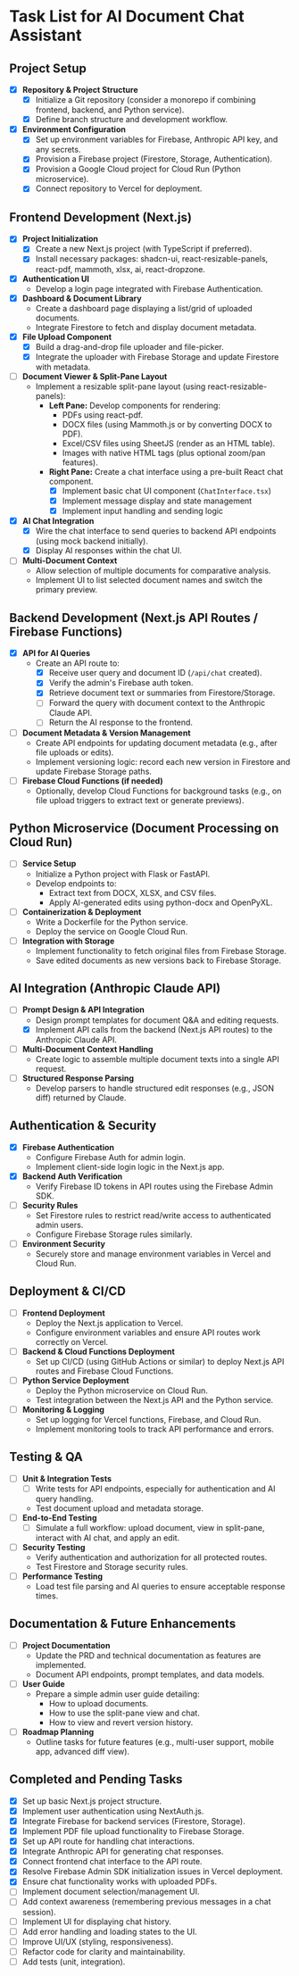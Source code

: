 # Task List for AI Document Chat Assistant

## Project Setup
- [x] **Repository & Project Structure**
  - [x] Initialize a Git repository (consider a monorepo if combining frontend, backend, and Python service).
  - [x] Define branch structure and development workflow.
- [x] **Environment Configuration**
  - [x] Set up environment variables for Firebase, Anthropic API key, and any secrets.
  - [x] Provision a Firebase project (Firestore, Storage, Authentication).
  - [x] Provision a Google Cloud project for Cloud Run (Python microservice).
  - [x] Connect repository to Vercel for deployment.

## Frontend Development (Next.js)
- [x] **Project Initialization**
  - [x] Create a new Next.js project (with TypeScript if preferred).
  - [x] Install necessary packages: shadcn-ui, react-resizable-panels, react-pdf, mammoth, xlsx, ai, react-dropzone.
- [x] **Authentication UI**
  - Develop a login page integrated with Firebase Authentication.
- [x] **Dashboard & Document Library**
  - Create a dashboard page displaying a list/grid of uploaded documents.
  - Integrate Firestore to fetch and display document metadata.
- [x] **File Upload Component**
  - [x] Build a drag-and-drop file uploader and file-picker.
  - [x] Integrate the uploader with Firebase Storage and update Firestore with metadata.
- [ ] **Document Viewer & Split-Pane Layout**
  - Implement a resizable split-pane layout (using react-resizable-panels):
    - **Left Pane:** Develop components for rendering:
      - PDFs using react-pdf.
      - DOCX files (using Mammoth.js or by converting DOCX to PDF).
      - Excel/CSV files using SheetJS (render as an HTML table).
      - Images with native HTML tags (plus optional zoom/pan features).
    - **Right Pane:** Create a chat interface using a pre-built React chat component.
      - [x] Implement basic chat UI component (`ChatInterface.tsx`)
      - [x] Implement message display and state management
      - [x] Implement input handling and sending logic
- [x] **AI Chat Integration**
  - [x] Wire the chat interface to send queries to backend API endpoints (using mock backend initially).
  - [x] Display AI responses within the chat UI.
- [ ] **Multi-Document Context**
  - Allow selection of multiple documents for comparative analysis.
  - Implement UI to list selected document names and switch the primary preview.

## Backend Development (Next.js API Routes / Firebase Functions)
- [x] **API for AI Queries**
  - Create an API route to:
    - [x] Receive user query and document ID (`/api/chat` created).
    - [x] Verify the admin's Firebase auth token.
    - [x] Retrieve document text or summaries from Firestore/Storage.
    - [ ] Forward the query with document context to the Anthropic Claude API.
    - [ ] Return the AI response to the frontend.
- [ ] **Document Metadata & Version Management**
  - Create API endpoints for updating document metadata (e.g., after file uploads or edits).
  - Implement versioning logic: record each new version in Firestore and update Firebase Storage paths.
- [ ] **Firebase Cloud Functions (if needed)**
  - Optionally, develop Cloud Functions for background tasks (e.g., on file upload triggers to extract text or generate previews).

## Python Microservice (Document Processing on Cloud Run)
- [ ] **Service Setup**
  - Initialize a Python project with Flask or FastAPI.
  - Develop endpoints to:
    - Extract text from DOCX, XLSX, and CSV files.
    - Apply AI-generated edits using python-docx and OpenPyXL.
- [ ] **Containerization & Deployment**
  - Write a Dockerfile for the Python service.
  - Deploy the service on Google Cloud Run.
- [ ] **Integration with Storage**
  - Implement functionality to fetch original files from Firebase Storage.
  - Save edited documents as new versions back to Firebase Storage.

## AI Integration (Anthropic Claude API)
- [ ] **Prompt Design & API Integration**
  - Design prompt templates for document Q&A and editing requests.
  - [x] Implement API calls from the backend (Next.js API routes) to the Anthropic Claude API.
- [ ] **Multi-Document Context Handling**
  - Create logic to assemble multiple document texts into a single API request.
- [ ] **Structured Response Parsing**
  - Develop parsers to handle structured edit responses (e.g., JSON diff) returned by Claude.
  
## Authentication & Security
- [x] **Firebase Authentication**
  - Configure Firebase Auth for admin login.
  - Implement client-side login logic in the Next.js app.
- [x] **Backend Auth Verification**
  - Verify Firebase ID tokens in API routes using the Firebase Admin SDK.
- [ ] **Security Rules**
  - Set Firestore rules to restrict read/write access to authenticated admin users.
  - Configure Firebase Storage rules similarly.
- [ ] **Environment Security**
  - Securely store and manage environment variables in Vercel and Cloud Run.

## Deployment & CI/CD
- [ ] **Frontend Deployment**
  - Deploy the Next.js application to Vercel.
  - Configure environment variables and ensure API routes work correctly on Vercel.
- [ ] **Backend & Cloud Functions Deployment**
  - Set up CI/CD (using GitHub Actions or similar) to deploy Next.js API routes and Firebase Cloud Functions.
- [ ] **Python Service Deployment**
  - Deploy the Python microservice on Cloud Run.
  - Test integration between the Next.js API and the Python service.
- [ ] **Monitoring & Logging**
  - Set up logging for Vercel functions, Firebase, and Cloud Run.
  - Implement monitoring tools to track API performance and errors.

## Testing & QA
- [ ] **Unit & Integration Tests**
  - [ ] Write tests for API endpoints, especially for authentication and AI query handling.
  - Test document upload and metadata storage.
- [ ] **End-to-End Testing**
  - [ ] Simulate a full workflow: upload document, view in split-pane, interact with AI chat, and apply an edit.
- [ ] **Security Testing**
  - Verify authentication and authorization for all protected routes.
  - Test Firestore and Storage security rules.
- [ ] **Performance Testing**
  - Load test file parsing and AI queries to ensure acceptable response times.

## Documentation & Future Enhancements
- [ ] **Project Documentation**
  - Update the PRD and technical documentation as features are implemented.
  - Document API endpoints, prompt templates, and data models.
- [ ] **User Guide**
  - Prepare a simple admin user guide detailing:
    - How to upload documents.
    - How to use the split-pane view and chat.
    - How to view and revert version history.
- [ ] **Roadmap Planning**
  - Outline tasks for future features (e.g., multi-user support, mobile app, advanced diff view).

## Completed and Pending Tasks
- [x] Set up basic Next.js project structure.
- [x] Implement user authentication using NextAuth.js.
- [x] Integrate Firebase for backend services (Firestore, Storage).
- [x] Implement PDF file upload functionality to Firebase Storage.
- [x] Set up API route for handling chat interactions.
- [x] Integrate Anthropic API for generating chat responses.
- [x] Connect frontend chat interface to the API route.
- [x] Resolve Firebase Admin SDK initialization issues in Vercel deployment.
- [x] Ensure chat functionality works with uploaded PDFs.
- [ ] Implement document selection/management UI.
- [ ] Add context awareness (remembering previous messages in a chat session).
- [ ] Implement UI for displaying chat history.
- [ ] Add error handling and loading states to the UI.
- [ ] Improve UI/UX (styling, responsiveness).
- [ ] Refactor code for clarity and maintainability.
- [ ] Add tests (unit, integration).
